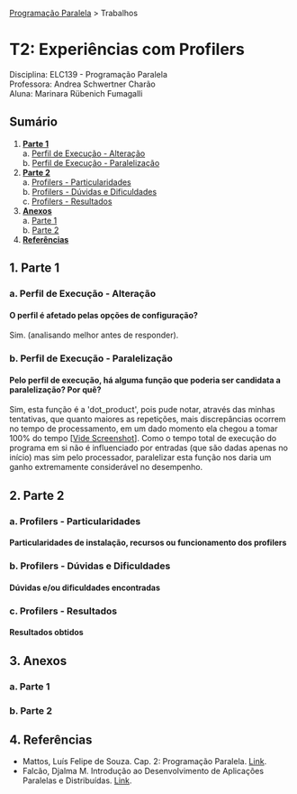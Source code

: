 [Programação Paralela](https://github.com/AndreaInfUFSM/elc139-2018a) > Trabalhos

# T2: Experiências com Profilers

Disciplina: ELC139 - Programação Paralela <br/>Professora: Andrea Schwertner Charão<br/> Aluna: Marinara Rübenich Fumagalli
## Sumário
1. [**Parte 1**](#1-parte-1)   
    a. [Perfil de Execução - Alteração](#a-perfil-de-execução---alteração)  
    b. [Perfil de Execução - Paralelização](#b-perfil-de-execução---paralelização)
2. [**Parte 2**](#1-parte-1)  
    a. [Profilers - Particularidades](#a-profilers---particularidades)  
    b. [Profilers - Dúvidas e Dificuldades](#b-profilers---dúvidas-e-dificuldades)  
    c. [Profilers - Resultados](#c-profilers---resultados)  
3. [**Anexos**](#3-anexos)  
    a. [Parte 1](#a-parte-1)  
    b. [Parte 2](#b-parte-2)  
4. [**Referências**](#4-referências)  
## 1. Parte 1
### a. Perfil de Execução - Alteração
 #### O perfil é afetado pelas opções de configuração?
 Sim. (analisando melhor antes de responder).
### b. Perfil de Execução - Paralelização
#### Pelo perfil de execução, há alguma função que poderia ser candidata a paralelização? Por quê?
Sim, esta função é a 'dot_product', pois pude notar, através das minhas tentativas, que quanto maiores as repetições, mais discrepâncias ocorrem no tempo de processamento, em um dado momento ela chegou a tomar 100% do tempo [[Vide Screenshot](Parte_1/Screenshots/2.5.1.Gprof-Flat_Profile(config.50000_200).png)]. Como o tempo total de execução do programa em si não é influenciado por entradas (que são dadas apenas no início) mas sim pelo processador, paralelizar esta função nos daria um ganho extremamente considerável no desempenho.
## 2. Parte 2
### a. Profilers - Particularidades
#### Particularidades de instalação, recursos ou funcionamento dos profilers
### b. Profilers - Dúvidas e Dificuldades
#### Dúvidas e/ou dificuldades encontradas
### c. Profilers - Resultados
#### Resultados obtidos 
## 3. Anexos
### a. Parte 1
### b. Parte 2
## 4. Referências
- Mattos, Luís Felipe de Souza. Cap. 2: Programação Paralela. [Link](http://www.ic.unicamp.br/~cortes/mo601/trabalho_mo601/luis_felipe_matos_cap2/Trabalho-MC852-ra107822.pdf).
- Falcão, Djalma M. Introdução ao Desenvolvimento de Aplicações Paralelas e Distribuídas. [Link](http://slideplayer.com.br/slide/1600688/).
